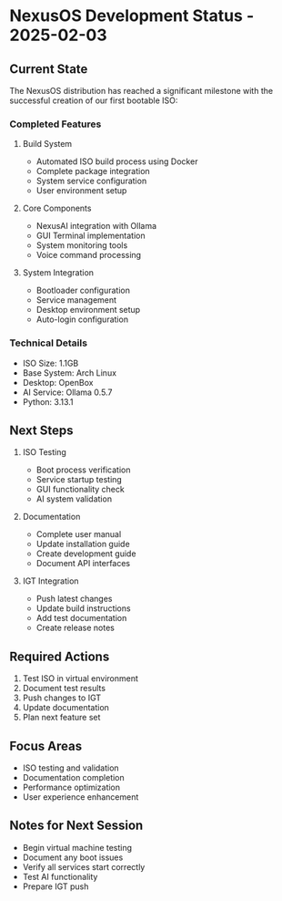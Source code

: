 # NexusOS Development Status - 2025-02-03

## Current State
The NexusOS distribution has reached a significant milestone with the successful creation of our first bootable ISO:

### Completed Features
1. Build System
   - Automated ISO build process using Docker
   - Complete package integration
   - System service configuration
   - User environment setup

2. Core Components
   - NexusAI integration with Ollama
   - GUI Terminal implementation
   - System monitoring tools
   - Voice command processing

3. System Integration
   - Bootloader configuration
   - Service management
   - Desktop environment setup
   - Auto-login configuration

### Technical Details
- ISO Size: 1.1GB
- Base System: Arch Linux
- Desktop: OpenBox
- AI Service: Ollama 0.5.7
- Python: 3.13.1

## Next Steps
1. ISO Testing
   - Boot process verification
   - Service startup testing
   - GUI functionality check
   - AI system validation

2. Documentation
   - Complete user manual
   - Update installation guide
   - Create development guide
   - Document API interfaces

3. IGT Integration
   - Push latest changes
   - Update build instructions
   - Add test documentation
   - Create release notes

## Required Actions
1. Test ISO in virtual environment
2. Document test results
3. Push changes to IGT
4. Update documentation
5. Plan next feature set

## Focus Areas
- ISO testing and validation
- Documentation completion
- Performance optimization
- User experience enhancement

## Notes for Next Session
- Begin virtual machine testing
- Document any boot issues
- Verify all services start correctly
- Test AI functionality
- Prepare IGT push
